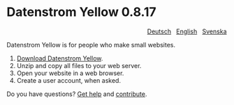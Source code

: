 # Datenstrom Yellow 0.8.17

<p align="right" role="navigation">
&nbsp; <a href="README-de.md">Deutsch</a>
&nbsp; <a href="README.md">English</a>
&nbsp; <a href="README-sv.md">Svenska</a>
</p>

Datenstrom Yellow is for people who make small websites.

1. [Download Datenstrom Yellow](https://github.com/datenstrom/yellow/archive/master.zip).
2. Unzip and copy all files to your web server.
3. Open your website in a web browser.
4. Create a user account, when asked.

Do you have questions? [Get help](https://datenstrom.se/yellow/help/) and [contribute](https://datenstrom.se/yellow/help/contributing-guidelines).
